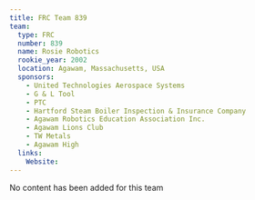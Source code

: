 ```yaml
---
title: FRC Team 839
team:
  type: FRC
  number: 839
  name: Rosie Robotics
  rookie_year: 2002
  location: Agawam, Massachusetts, USA
  sponsors:
    - United Technologies Aerospace Systems
    - G & L Tool
    - PTC
    - Hartford Steam Boiler Inspection & Insurance Company
    - Agawam Robotics Education Association Inc.
    - Agawam Lions Club
    - TW Metals
    - Agawam High
  links:
    Website: 
---
```

No content has been added for this team